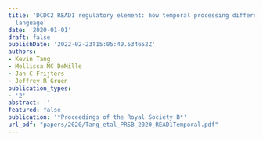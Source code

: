 ```yaml
---
title: 'DCDC2 READ1 regulatory element: how temporal processing differences may shape
  language'
date: '2020-01-01'
draft: false
publishDate: '2022-02-23T15:05:40.534652Z'
authors:
- Kevin Tang
- Mellissa MC DeMille
- Jan C Frijters
- Jeffrey R Gruen
publication_types:
- '2'
abstract: ''
featured: false
publication: '*Proceedings of the Royal Society B*'
url_pdf: "papers/2020/Tang_etal_PRSB_2020_READ1Temporal.pdf"
---
```


